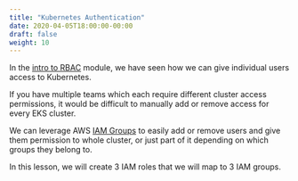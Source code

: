 ```yaml
---
title: "Kubernetes Authentication"
date: 2020-04-05T18:00:00-00:00
draft: false
weight: 10
---
```


In the [intro to RBAC](/beginner/090_rbac/) module, we have seen how we can give individual users access to Kubernetes.

If you have multiple teams which each require different cluster access permissions, it would be difficult to manually add or remove access for every EKS cluster.

We can leverage AWS [IAM Groups](https://docs.aws.amazon.com/IAM/latest/UserGuide/id_groups.html) to easily add or remove users and give them permission to whole cluster, or just part of it depending on which groups they belong to.

In this lesson, we will create 3 IAM roles that we will map to 3 IAM groups.
